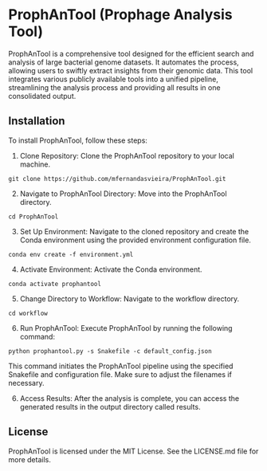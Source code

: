 # ProphAnTool (Prophage Analysis Tool)
ProphAnTool is a comprehensive tool designed for the efficient search and analysis of large bacterial genome datasets. 
It automates the process, allowing users to swiftly extract insights from their genomic data. 
This tool integrates various publicly available tools into a unified pipeline, streamlining the analysis process and providing all results in one consolidated output.

## Installation

To install ProphAnTool, follow these steps:

1. Clone Repository: Clone the ProphAnTool repository to your local machine.

```
git clone https://github.com/mfernandasvieira/ProphAnTool.git
```

2. Navigate to ProphAnTool Directory: Move into the ProphAnTool directory.
```
cd ProphAnTool
```


3. Set Up Environment: Navigate to the cloned repository and create the Conda environment using the provided environment configuration file.
```
conda env create -f environment.yml
```

4. Activate Environment: Activate the Conda environment.
```
conda activate prophantool
```

5. Change Directory to Workflow: Navigate to the workflow directory.
```
cd workflow
```

6. Run ProphAnTool: Execute ProphAnTool by running the following command:
```
python prophantool.py -s Snakefile -c default_config.json
```

This command initiates the ProphAnTool pipeline using the specified Snakefile and configuration file. Make sure to adjust the filenames if necessary.

6. Access Results: After the analysis is complete, you can access the generated results in the output directory called results.

## License
ProphAnTool is licensed under the MIT License. See the LICENSE.md file for more details.